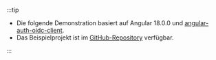 :::tip

- Die folgende Demonstration basiert auf Angular 18.0.0 und [angular-auth-oidc-client](https://github.com/damienbod/angular-auth-oidc-client).
- Das Beispielprojekt ist im [GitHub-Repository](https://github.com/logto-io/js/tree/master/packages/angular-sample) verfügbar.

:::
